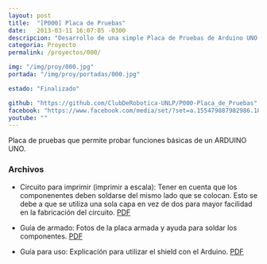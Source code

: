 ```yaml
---
layout: post
title:  "[P000] Placa de Pruebas"
date:   2013-03-11 16:07:05 -0300
descripcion: "Desarrollo de una simple Placa de Pruebas de Arduino UNO con códigos de ejemplo para utiliza los distintos sensores y actuadores que se discutieron en los cursos."
categoria: Proyecto
permalink: /proyectos/000/

img: "/img/proy/000.jpg"
portada: "/img/proy/portadas/000.jpg"

estado: "Finalizado"

github: "https://github.com/ClubDeRobotica-UNLP/P000-Placa_de_Pruebas"
facebook: "https://www.facebook.com/media/set/?set=a.155479887982986.1073741831.141209272743381&type=3"
youtube: ""
---
```


Placa de pruebas que permite probar funciones básicas de un ARDUINO UNO.

### Archivos

- Circuito para imprimir (imprimir a escala): Tener en cuenta que los componenentes deben soldarse del mismo lado que se colocan. Esto se debe a que se utiliza una sola capa en vez de dos para mayor facilidad en la fabricación del circuito. [PDF](https://dl.dropboxusercontent.com/s/wkz7661o91zltlq/pcb_proy_00.pdf?dl=0)

- Guía de armado: Fotos de la placa armada y ayuda para soldar los componentes. [PDF](https://dl.dropboxusercontent.com/s/n6v27hn8urwms1c/como_armar_proy_00.pdf?dl=0)

- Guía para uso: Explicación para utilizar el shield con el Arduino. [PDF](https://dl.dropboxusercontent.com/s/w5bjppcz7hiuhac/guia_uso_proy_00.pdf?dl=0)

